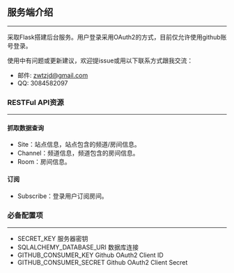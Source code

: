 ## 服务端介绍
***

采取Flask搭建后台服务。用户登录采用OAuth2的方式，目前仅允许使用github账号登录。

使用中有问题或更新建议，欢迎提issue或用以下联系方式跟我交流：

* 邮件: zwtzjd@gmail.com
* QQ: 3084582097

### RESTFul API资源
***

#### 抓取数据查询

* Site：站点信息，站点包含的频道/房间信息。
* Channel：频道信息，频道包含的房间信息。
* Room：房间信息。

#### 订阅

* Subscribe：登录用户订阅房间。

### 必备配置项
***

* SECRET_KEY  服务器密钥
* SQLALCHEMY_DATABASE_URI  数据库连接
* GITHUB_CONSUMER_KEY  Github OAuth2 Client ID
* GITHUB_CONSUMER_SECRET  Github OAuth2 Client Secret
